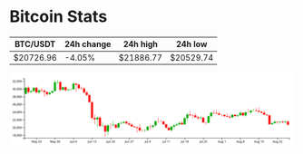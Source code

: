 # Bitcoin Stats

BTC/USDT|24h change|24h high|24h low|
|---|---|---|---|
|$20726.96|-4.05%|$21886.77|$20529.74|

<img src="./chart.svg">
